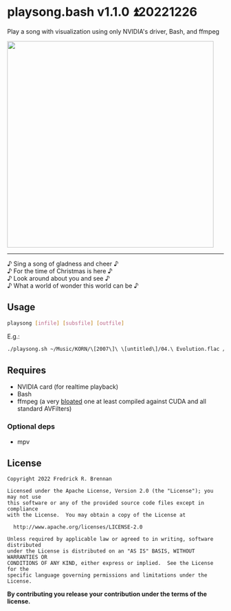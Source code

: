 # playsong.bash v1.1.0 ⏫20221226

Play a song with visualization using only NVIDIA's driver, Bash, and ffmpeg

<a href="https://www.youtube.com/watch?v=DdPv2SEn-rg"><img src="https://i3.ytimg.com/vi/DdPv2SEn-rg/maxresdefault.jpg" width=480></a>

----

♪&nbsp;Sing a song of gladness and cheer&nbsp;♪<br>
♪&nbsp;For the time of Christmas is here&nbsp;♪<br>
♪&nbsp;Look around about you and see&nbsp;♪<br>
♪&nbsp;What a world of wonder this world can be&nbsp;♪

## Usage
```bash
playsong [infile] [subsfile] [outfile]
```

E.g.:
```bash
./playsong.sh ~/Music/KORN/\[2007\]\ \[untitled\]/04.\ Evolution.flac /tmp/evolution.lrc
```

## Requires
* NVIDIA card (for realtime playback)
* Bash
* ffmpeg (a very [bloated](https://github.com/ctrlcctrlv/bloated-ffmpeg-compile-command) one at least compiled against CUDA and all standard AVFilters)

### Optional deps
* mpv

## License
```
Copyright 2022 Fredrick R. Brennan

Licensed under the Apache License, Version 2.0 (the "License"); you may not use
this software or any of the provided source code files except in compliance
with the License.  You may obtain a copy of the License at

  http://www.apache.org/licenses/LICENSE-2.0

Unless required by applicable law or agreed to in writing, software distributed
under the License is distributed on an "AS IS" BASIS, WITHOUT WARRANTIES OR
CONDITIONS OF ANY KIND, either express or implied.  See the License for the
specific language governing permissions and limitations under the License.
```

**By contributing you release your contribution under the terms of the license.**
